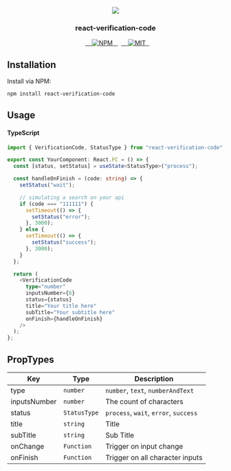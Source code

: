 <p align="center">
  <a href="#">
    <img src="https://user-images.githubusercontent.com/51383115/117195642-e5c03280-adbb-11eb-97c8-67b30c5cf436.gif">
  </a>
</p>

<h3 align="center">react-verification-code</h3>

<p align="center">
  <a href="https://www.npmjs.com/package/react-verification-code">
    <img src="https://img.shields.io/npm/v/react-verification-code.svg" alt="NPM">
  </a>
  <a href="LICENSE">
    <img src="https://img.shields.io/badge/license-MIT-blue.svg?style=flat-square" alt="MIT">
  </a>
</p>

## Installation

Install via NPM:

```bash
npm install react-verification-code

```

## Usage

#### TypeScript

```typescript
import { VerificationCode, StatusType } from "react-verification-code";

export const YourComponent: React.FC = () => {
  const [status, setStatus] = useState<StatusType>("process");

  const handleOnFinish = (code: string) => {
    setStatus("wait");

    // simulating a search on your api
    if (code === "111111") {
      setTimeout(() => {
        setStatus("error");
      }, 3000);
    } else {
      setTimeout(() => {
        setStatus("success");
      }, 3000);
    }
  };

  return (
    <VerificationCode
      type="number"
      inputsNumber={6}
      status={status}
      title="Your title here"
      subTitle="Your subtitle here"
      onFinish={handleOnFinish}
    />
  );
};
```

## PropTypes

| Key          | Type         | Description                           |
| ------------ | ------------ | ------------------------------------- |
| type         | `number`     | `number`, `text`, `numberAndText`     |
| inputsNumber | `number`     | The count of characters               |
| status       | `StatusType` | `process`, `wait`, `error`, `success` |
| title        | `string`     | Title                                 |
| subTitle     | `string`     | Sub Title                             |
| onChange     | `Function`   | Trigger on input change               |
| onFinish     | `Function`   | Trigger on all character inputs       |
